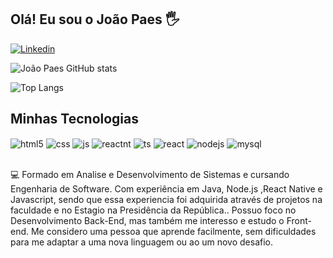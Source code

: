 ## Olá! Eu sou o João Paes 🖐️
[![Linkedin](https://img.shields.io/badge/LinkedIn-0077B5?style=for-the-badge&logo=linkedin&logoColor=white)](https://www.linkedin.com/in/jo%C3%A3obatistap/)

![João Paes GitHub stats](https://github-readme-stats.vercel.app/api?username=joaopaes14&show_icons=true&theme=merko)

![Top Langs](https://github-readme-stats.vercel.app/api/top-langs/?username=joaopaes14&layout=compact)

## Minhas Tecnologias

<div style="display: inline_block">
  <img align="center" alt="html5" src="https://img.shields.io/badge/HTML5-E34F26?style=for-the-badge&logo=html5&logoColor=white" />
  <img align="center" alt="css" src="https://img.shields.io/badge/CSS3-1572B6?style=for-the-badge&logo=css3&logoColor=white" />
    <img align="center" alt="js" src="https://img.shields.io/badge/JavaScript-F7DF1E?style=for-the-badge&logo=javascript&logoColor=black" />
  <img align="center" alt="reactnt" src="https://img.shields.io/badge/React_Native-20232A?style=for-the-badge&logo=react&logoColor=61DAFB" />
  <img align="center" alt="ts" src="https://img.shields.io/badge/Java-ED8B00?style=for-the-badge&logo=openjdk&logoColor=white" />
  <img align="center" alt="react" src="https://img.shields.io/badge/React-20232A?style=for-the-badge&logo=react&logoColor=61DAFB" />
  <img align="center" alt="nodejs" src="https://img.shields.io/badge/Node.js-43853D?style=for-the-badge&logo=node.js&logoColor=white" />
   <img align="center" alt="mysql" src="https://img.shields.io/badge/MySQL-00000F?style=for-the-badge&logo=mysql&logoColor=w" />
</div><br/>

💻 Formado em Analise e Desenvolvimento de Sistemas e cursando Engenharia de Software. Com experiência em Java, Node.js ,React Native e Javascript, sendo que essa experiencia foi adquirida através de projetos na faculdade e no Estagio na Presidência da República..
Possuo foco no Desenvolvimento Back-End, mas também me interesso e estudo o Front-end. Me considero uma pessoa que aprende facilmente, sem dificuldades para me adaptar a uma nova linguagem ou ao um novo desafio.
